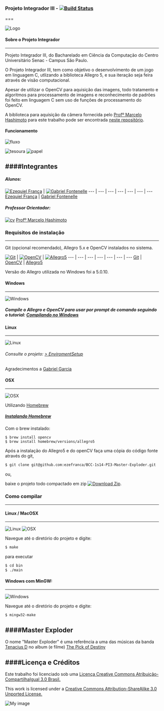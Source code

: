 ### Projeto Integrador III - [![Build Status](http://img.shields.io/travis/ezefranca/BCC-1s14-PI3-Master-Exploder.svg?style=flat)](https://travis-ci.org/ezefranca/BCC-1s14-PI3-Master-Exploder)
===

![Logo](https://raw.githubusercontent.com/ezefranca/BCC-1s14-PI3-Master-Exploder/master/bin/assets/image/intro/logo2.jpg)
#### Sobre o Projeto Integrador
---------------------
Projeto Integrador III, do Bacharelado em Ciência da Computação do Centro Universitário Senac - Campus São Paulo. 

O Projeto Integrador III, tem como objetivo o desenvolvimento de um jogo em linguagem C, utlizando a biblioteca Allegro 5, e sua iteração seja feira através de visão computacional.

Apesar de utilizar o OpenCV para aquisição das imagens, todo tratamento e algoritmos para processamento de imagens e reconhecimento de padrões foi feito em linguagem C sem uso de funções de processamento do OpenCV.

A biblioteca para aquisição da câmera fornecida pelo [Profº Marcelo Hashimoto](https://www.github.com/mhsenac) para este trabalho pode ser encontrada [neste repositório](https://github.com/senacbcc/Hashimoto-Camera-lib).


#### Funcionamento

![fluxo](https://raw.githubusercontent.com/ezefranca/BCC-1s14-PI3-Master-Exploder/master/banca/src/artigo/fluxo.png)

![tesoura](https://raw.githubusercontent.com/ezefranca/BCC-1s14-PI3-Master-Exploder/master/banca/src/artigo/tesoura-artigo.png)
![papel](https://raw.githubusercontent.com/ezefranca/BCC-1s14-PI3-Master-Exploder/master/banca/src/artigo/papel-artigo.png)

####Integrantes
---------------------
##### Alunos:

[![Ezequiel França](https://0.gravatar.com/avatar/3b4da2efb9fda1566a2907dd551fc907?d=https%3A%2F%2Fidenticons.github.com%2F3a716d3607e5bf63ee1c167fa81c8f5d.png&r=x&s=50)](https://github.com/ezefranca) | [![Gabriel Fontenelle](https://avatars2.githubusercontent.com/u/3775677?s=50)](https://github.com/OdnaropX)
--- | --- | --- | --- | --- | --- | ---
[Ezequiel França](github.com/ezefranca) | [Gabriel Fontenelle](https://github.com/OdnaropX)

##### Professor Orientador:

[![cv](http://gediscursivos.files.wordpress.com/2012/12/lattes.png?w=869)](http://lattes.cnpq.br/5909154335340519)  [Profº Marcelo Hashimoto](https://www.github.com/mhsenac)


### Requisitos de instalação
----------------------

Git (opcional recomendado), Allegro 5.x e OpenCV instalados no sistema.

[![Git](https://raw.githubusercontent.com/ezefranca/BCC-1s14-PI3-Master-Exploder/master/others/travis/git.png)](http://git-scm.com/) | [![OpenCV](https://raw.githubusercontent.com/ezefranca/BCC-1s14-PI3-Master-Exploder/master/others/travis/opencv-logo.png)](http://www.opencv.org/) | [![Allegro5](https://raw.githubusercontent.com/ezefranca/BCC-1s14-PI3-Master-Exploder/master/others/travis/allegro-logo.png)](http://alleg.sourceforge.net/)
--- | --- | --- | --- | --- | --- | ---
[Git](http://git-scm.com/) | [OpenCV](http://www.opencv.org/) | [Allegro5](http://alleg.sourceforge.net/)

Versão do Allegro utilizada no Windows foi a 5.0.10.

#### Windows
-----------------------
![Windows](https://raw.githubusercontent.com/ezefranca/BCC-1s14-PI3-Master-Exploder/master/others/travis/windows.png)

##### Compile o Allegro e OpenCV para usar por prompt de comando seguindo o tutorial: [Compilando no Windows](https://github.com/ezefranca/BCC-1s14-PI3-Master-Exploder/wiki/Compila%C3%A7%C3%A3o-e-Instala%C3%A7%C3%A3o-Allegro-5-e-OpenCV-no-Windows)


#### Linux
-----------------------
![Linux](https://raw.githubusercontent.com/ezefranca/BCC-1s14-PI3-Master-Exploder/master/others/travis/linux.png)

###### Consulte o projeto: [> EnviromentSetup](https://github.com/senacbcc/OpenCV-Allegro5-InstallScript)
Agradecimentos a [Gabriel Garcia](https://github.com/GabrielGarcia1)

#### OSX
--------
![OSX](https://raw.githubusercontent.com/ezefranca/BCC-1s14-PI3-Master-Exploder/master/others/travis/osx.png)

Utilizando [Homebrew](https://github.com/Homebrew/homebrew)

##### [Instalando Homebrew](https://github.com/Homebrew/homebrew.wiki.git)

Com o brew instalado:

```
$ brew install opencv
$ brew install homebrew/versions/allegro5
```

Após a instalação do Allegro5 e do openCV faça uma cópia do código fonte através do git,

```bash
$ git clone git@github.com:ezefranca/BCC-1s14-PI3-Master-Exploder.git
```
ou, 

baixe o projeto todo compactado em zip [![Download Zip](https://raw.github.com/ezefranca/BCC-1s14-PI3-Master-Exploder/master/travis-install/zip-download.png)](https://github.com/ezefranca/BCC-1s14-PI3-Master-Exploder/archive/master.zip).


### Como compilar
---------------------------



#### Linux / MacOSX
----------------------------
![Linux](https://raw.githubusercontent.com/ezefranca/BCC-1s14-PI3-Master-Exploder/master/others/travis/linux.png)
![OSX](https://raw.githubusercontent.com/ezefranca/BCC-1s14-PI3-Master-Exploder/master/others/travis/osx.png)


Navegue até o diretório do projeto e digite:

```bash
$ make
```
para executar

```bash
$ cd bin
$ ./main
```

#### Windows com MinGW:
-----------------------------
![Windows](https://raw.githubusercontent.com/ezefranca/BCC-1s14-PI3-Master-Exploder/master/others/travis/windows.png)

Navegue até o diretório do projeto e digite:

```bash
$ mingw32-make
```

####Master Exploder
-----------------

O nome "Master Exploder" é uma referência a uma das músicas da banda [Tenacius D](http://en.wikipedia.org/wiki/Tenacious_D) no album (e filme) [The Pick of Destiny](http://en.wikipedia.org/wiki/The_Pick_of_Destiny)


####Licença e Créditos
----------------------

Este trabalho foi licenciado sob uma [Licença Creative Commons Atribuição-CompartilhaIgual 3.0 Brasil.](http://creativecommons.org/choose/results-one?license_code=by-sa&jurisdiction=br&version=2.5&lang=pt_BR)

This work is licensed under a [Creative Commons Attribution-ShareAlike 3.0 Unported License.](http://creativecommons.org/licenses/by-sa/3.0/)

![My image](http://i.creativecommons.org/l/by-sa/3.0/88x31.png)


